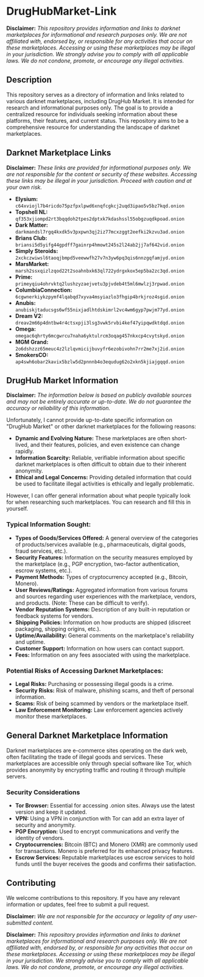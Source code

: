 # DrugHubMarket-Link

**Disclaimer:** *This repository provides information and links to darknet marketplaces for informational and research purposes only. We are not affiliated with, endorsed by, or responsible for any activities that occur on these marketplaces. Accessing or using these marketplaces may be illegal in your jurisdiction. We strongly advise you to comply with all applicable laws. We do not condone, promote, or encourage any illegal activities.*

## Description

This repository serves as a directory of information and links related to various darknet marketplaces, including DrugHub Market. It is intended for research and informational purposes only.  The goal is to provide a centralized resource for individuals seeking information about these platforms, their features, and current status.  This repository aims to be a comprehensive resource for understanding the landscape of darknet marketplaces.

## Darknet Marketplace Links

**Disclaimer:** *These links are provided for informational purposes only. We are not responsible for the content or security of these websites. Accessing these links may be illegal in your jurisdiction. Proceed with caution and at your own risk.*

*   **Elysium:** `c64xviojl7b4ricdo75pzfpxlpwd6xnqfcgkcj2uqd3ipao5v5bz7kqd.onion`
*   **Topshell NL:** `qf353xjiompd2rt3bqqdoh2tpes2dptxk7kdashssl55obgzuqdkpoad.onion`
*   **Dark Matter:** `darkmandsl7rgq4kxdk5v3pxpwn3qj2iz77mcxzggt2eefki2kzvu3ad.onion`
*   **Brians Club:** `briansi5d5yifg44gpdff7gainrp4hmowt245s2l24ab2jj7af642vid.onion`
*   **Simply Steroids:** `2xckczwiwsl6taoqjbmpd5veewwfh27v7n3yw6pq3qis6nnzgqfamjyd.onion`
*   **MarsMarket:** `marsh2ssxqizlzqod22t2soahnbxk63ql722ydrgxkox5ep5ba2zc3qd.onion`
*   **Prime:** `primeyqiu4ohrvktq2lushzyzaejvetu3pjvdeb4t5ml6mwlzj3rpwad.onion`
*   **ColumbiaConnection:** `6cgwnerkiykzpymf4lqabqd7xyva4msyiazlo3fhgip4brkjroz4sgid.onion`
*   **Anubis:** `anubiskjtaducsgs6wf55nixjadlhtdskimrl2vc4wm6gyp7pwjm77yd.onion`
*   **Dream V2:** `dreav2m66p4dntbw4r4ctsxpji3lsg3vwk5rvbi4kef47yipqwdktdqd.onion`
*   **Omega:** `omegac6qhrty6mcgwrcu7naha6yktulrcm3oqag457nkxcp4cvytskyd.onion`
*   **MGM Grand:** `2o6dshzzz65meuc4z2lzlqvmicijbuvyfr6ezobivohn7rr2me7xj2id.onion`
*   **SmokersCO:** `ap4swh6obar2kavix5bzlw5d2pnnnb4o3equdug62o2xkn5kjiajgqqd.onion`

## DrugHub Market Information

**Disclaimer:** *The information below is based on publicly available sources and may not be entirely accurate or up-to-date. We do not guarantee the accuracy or reliability of this information.*

Unfortunately, I cannot provide up-to-date specific information on "DrugHub Market" or other darknet marketplaces for the following reasons:

*   **Dynamic and Evolving Nature:** These marketplaces are often short-lived, and their features, policies, and even existence can change rapidly.
*   **Information Scarcity:** Reliable, verifiable information about specific darknet marketplaces is often difficult to obtain due to their inherent anonymity.
*   **Ethical and Legal Concerns:** Providing detailed information that could be used to facilitate illegal activities is ethically and legally problematic.

However, I can offer general information about what people typically look for when researching such marketplaces. You can research and fill this in yourself.

### Typical Information Sought:

*   **Types of Goods/Services Offered:** A general overview of the categories of products/services available (e.g., pharmaceuticals, digital goods, fraud services, etc.).
*   **Security Features:** Information on the security measures employed by the marketplace (e.g., PGP encryption, two-factor authentication, escrow systems, etc.).
*   **Payment Methods:**  Types of cryptocurrency accepted (e.g., Bitcoin, Monero).
*   **User Reviews/Ratings:**  Aggregated information from various forums and sources regarding user experiences with the marketplace, vendors, and products.  (Note: These can be difficult to verify).
*   **Vendor Reputation Systems:**  Description of any built-in reputation or feedback systems for vendors.
*   **Shipping Policies:** Information on how products are shipped (discreet packaging, shipping origins, etc.).
*   **Uptime/Availability:** General comments on the marketplace's reliability and uptime.
*   **Customer Support:** Information on how users can contact support.
*   **Fees:** Information on any fees associated with using the marketplace.

### Potential Risks of Accessing Darknet Marketplaces:

*   **Legal Risks:** Purchasing or possessing illegal goods is a crime.
*   **Security Risks:** Risk of malware, phishing scams, and theft of personal information.
*   **Scams:** Risk of being scammed by vendors or the marketplace itself.
*   **Law Enforcement Monitoring:** Law enforcement agencies actively monitor these marketplaces.

## General Darknet Marketplace Information

Darknet marketplaces are e-commerce sites operating on the dark web, often facilitating the trade of illegal goods and services. These marketplaces are accessible only through special software like Tor, which provides anonymity by encrypting traffic and routing it through multiple servers.

### Security Considerations

*   **Tor Browser:** Essential for accessing .onion sites. Always use the latest version and keep it updated.
*   **VPN:** Using a VPN in conjunction with Tor can add an extra layer of security and anonymity.
*   **PGP Encryption:** Used to encrypt communications and verify the identity of vendors.
*   **Cryptocurrencies:** Bitcoin (BTC) and Monero (XMR) are commonly used for transactions. Monero is preferred for its enhanced privacy features.
*   **Escrow Services:** Reputable marketplaces use escrow services to hold funds until the buyer receives the goods and confirms their satisfaction.

## Contributing

We welcome contributions to this repository. If you have any relevant information or updates, feel free to submit a pull request.

**Disclaimer:** *We are not responsible for the accuracy or legality of any user-submitted content.*

**Disclaimer:** *This repository provides information and links to darknet marketplaces for informational and research purposes only. We are not affiliated with, endorsed by, or responsible for any activities that occur on these marketplaces. Accessing or using these marketplaces may be illegal in your jurisdiction. We strongly advise you to comply with all applicable laws. We do not condone, promote, or encourage any illegal activities.*
